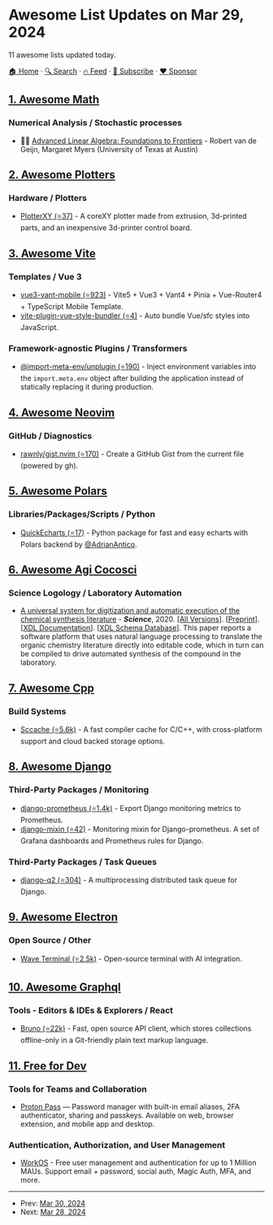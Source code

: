 # Awesome List Updates on Mar 29, 2024

11 awesome lists updated today.

[🏠 Home](/README.md) · [🔍 Search](https://www.trackawesomelist.com/search/) · [🔥 Feed](https://www.trackawesomelist.com/rss.xml) · [📮 Subscribe](https://trackawesomelist.us17.list-manage.com/subscribe?u=d2f0117aa829c83a63ec63c2f&id=36a103854c) · [❤️  Sponsor](https://github.com/sponsors/theowenyoung)



## [1. Awesome Math](/content/rossant/awesome-math/README.md)

### Numerical Analysis / Stochastic processes

*   📝🎥 [Advanced Linear Algebra: Foundations to Frontiers](https://www.cs.utexas.edu/users/flame/laff/alaff/frontmatter.html) - Robert van de Geijn, Margaret Myers (University of Texas at Austin)

## [2. Awesome Plotters](/content/beardicus/awesome-plotters/README.md)

### Hardware / Plotters

*   [PlotterXY (⭐37)](https://github.com/jamescarruthers/PlotterXY) - A coreXY plotter made from extrusion, 3d-printed parts, and an inexpensive 3d-printer control board.

## [3. Awesome Vite](/content/vitejs/awesome-vite/README.md)

### Templates / Vue 3

*   [vue3-vant-mobile (⭐923)](https://github.com/easy-temps/vue3-vant-mobile) - Vite5 + Vue3 + Vant4 + Pinia + Vue-Router4 + TypeScript Mobile Template.
*   [vite-plugin-vue-style-bundler (⭐4)](https://github.com/zhangfisher/vite-plugin-vue-style-bundler) - Auto bundle Vue/sfc styles into JavaScript.

### Framework-agnostic Plugins / Transformers

*   [@import-meta-env/unplugin (⭐190)](https://github.com/runtime-env/import-meta-env) - Inject environment variables into the `import.meta.env` object after building the application instead of statically replacing it during production.

## [4. Awesome Neovim](/content/rockerBOO/awesome-neovim/README.md)

### GitHub / Diagnostics

*   [rawnly/gist.nvim (⭐170)](https://github.com/rawnly/gist.nvim) - Create a GitHub Gist from the current file (powered by gh).

## [5. Awesome Polars](/content/ddotta/awesome-polars/README.md)

### Libraries/Packages/Scripts / Python

*   [QuickEcharts (⭐17)](https://github.com/AdrianAntico/QuickEcharts) - Python package for fast and easy echarts with Polars backend by [@AdrianAntico](https://github.com/AdrianAntico).

## [6. Awesome Agi Cocosci](/content/YuzheSHI/awesome-agi-cocosci/README.md)

### Science Logology / Laboratory Automation

*   [A universal system for digitization and automatic execution of the chemical synthesis literature](https://www.science.org/doi/full/10.1126/science.abc2986) - ***Science***, 2020. \[[All Versions](https://scholar.google.com/scholar?cluster=13909991218383718512\&hl=en\&as_sdt=0,5)]. \[[Preprint](https://www.chem.gla.ac.uk/cronin/images/pubs/Mehr-ScienceOct2020.pdf)]. \[[XDL Documentation](https://croningroup.gitlab.io/chemputer/xdl/index.html)]. \[[XDL Schema Database](https://zenodo.org/records/3955107)]. This paper reports a software platform that uses natural language processing to translate the organic chemistry literature directly into editable code, which in turn can be compiled to drive automated synthesis of the compound in the laboratory.

## [7. Awesome Cpp](/content/fffaraz/awesome-cpp/README.md)

### Build Systems

*   [Sccache (⭐5.6k)](https://github.com/mozilla/sccache) - A fast compiler cache for C/C++, with cross-platform support and cloud backed storage options.

## [8. Awesome Django](/content/wsvincent/awesome-django/README.md)

### Third-Party Packages / Monitoring

*   [django-prometheus (⭐1.4k)](https://github.com/korfuri/django-prometheus) - Export Django monitoring metrics to Prometheus.
*   [django-mixin (⭐42)](https://github.com/adinhodovic/django-mixin) - Monitoring mixin for Django-prometheus. A set of Grafana dashboards and Prometheus rules for Django.

### Third-Party Packages / Task Queues

*   [django-q2 (⭐304)](https://github.com/django-q2/django-q2) - A multiprocessing distributed task queue for Django.

## [9. Awesome Electron](/content/sindresorhus/awesome-electron/README.md)

### Open Source / Other

*   [Wave Terminal (⭐2.5k)](https://github.com/wavetermdev/waveterm) - Open-source terminal with AI integration.

## [10. Awesome Graphql](/content/chentsulin/awesome-graphql/README.md)

### Tools - Editors & IDEs & Explorers / React

*   [Bruno (⭐22k)](https://github.com/usebruno/bruno) - Fast, open source API client, which stores collections offline-only in a Git-friendly plain text markup language.

## [11. Free for Dev](/content/ripienaar/free-for-dev/README.md)

### Tools for Teams and Collaboration

*   [Proton Pass](https://proton.me/pass) — Password manager with built-in email aliases, 2FA authenticator, sharing and passkeys. Available on web, browser extension, and mobile app and desktop.

### Authentication, Authorization, and User Management

*   [WorkOS](https://workos.com/) - Free user management and authentication for up to 1 Million MAUs. Support email + password, social auth, Magic Auth, MFA, and more.

---

- Prev: [Mar 30, 2024](/content/2024/03/30/README.md)
- Next: [Mar 28, 2024](/content/2024/03/28/README.md)